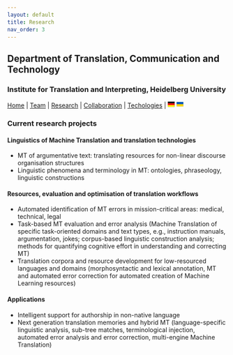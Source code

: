 ```yaml
---
layout: default
title: Research
nav_order: 3
---
```


## Department of Translation, Communication and Technology
### Institute for Translation and Interpreting, Heidelberg University

[Home](index.md) | [Team](people.md) | [Research](research.md) | [Collaboration](collaboration.md) | [Techologies](techlabs.md) | [![Image](de_l_flag.png)](de_index.html) [![Image](uk_l_flag.png)](uk_index.html)

### Current research projects

#### Linguistics of Machine Translation and translation technologies

- MT of argumentative text: translating resources for non-linear discourse organisation structures
- Linguistic phenomena and terminology in MT: ontologies, phraseology, linguistic constructions

#### Resources, evaluation and optimisation of translation workflows

- Automated identification of MT errors in mission-critical areas: medical, technical, legal
- Task-based MT evaluation and error analysis (Machine Translation of specific task-oriented domains and text types, e.g., instruction manuals, argumentation, jokes; corpus-based linguistic construction analysis; methods for quantifying cognitive effort in understanding and correcting MT)
- Translation corpora and resource development for low-resourced languages and domains (morphosyntactic and lexical annotation, MT and automated error correction for automated creation of Machine Learning resources)

#### Applications

- Intelligent support for authorship in non-native language
- Next generation translation memories and hybrid MT (language-specific linguistic analysis, sub-tree matches, terminological injection, automated error analysis and error correction, multi-engine Machine Translation)
